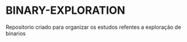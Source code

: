 # BINARY-EXPLORATION
Repositorio criado para organizar os estudos refentes a exploração de binarios
